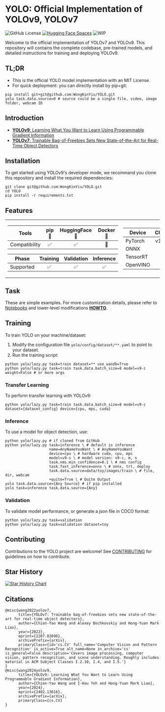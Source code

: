 # YOLO: Official Implementation of YOLOv9, YOLOv7

![GitHub License](https://img.shields.io/github/license/WongKinYiu/YOLO)
[![Hugging Face Spaces](https://img.shields.io/badge/%F0%9F%A4%97%20Hugging%20Face-Spaces-blue)](https://huggingface.co/spaces/henry000/YOLO)
![WIP](https://img.shields.io/badge/status-WIP-orange)
<!-- > [!IMPORTANT]
> This project is currently a Work In Progress and may undergo significant changes. It is not recommended for use in production environments until further notice. Please check back regularly for updates.
>
> Use of this code is at your own risk and discretion. It is advisable to consult with the project owner before deploying or integrating into any critical systems. -->

Welcome to the official implementation of YOLOv7 and YOLOv9. This repository will contains the complete codebase, pre-trained models, and detailed instructions for training and deploying YOLOv9.

## TL;DR
- This is the official YOLO model implementation with an MIT License.
- For quick deployment: you can directly install by pip+git:
```shell
pip install git+git@github.com:WongKinYiu/YOLO.git
yolo task.data.source=0 # source could be a single file, video, image folder, webcam ID
```

## Introduction
- [**YOLOv9**: Learning What You Want to Learn Using Programmable Gradient Information](https://arxiv.org/abs/2402.13616)
- [**YOLOv7**: Trainable Bag-of-Freebies Sets New State-of-the-Art for Real-Time Object Detectors](https://arxiv.org/abs/2207.02696)

## Installation
To get started using YOLOv9's developer mode, we recommand you clone this repository and install the required dependencies:
```shell
git clone git@github.com:WongKinYiu/YOLO.git
cd YOLO
pip install -r requirements.txt
```

## Features

<table>
<tr><td>

| Tools | pip 🐍 | HuggingFace 🤗 | Docker 🐳 |
| -------------------- | :----: | :--------------: | :-------: |
| Compatibility       | ✅     | ✅               | 🧪        |

|  Phase    | Training | Validation | Inference |
| ------------------- | :------: | :---------: | :-------: |
| Supported           | ✅       | ✅          | ✅        |

</td><td>

| Device | CUDA       | CPU       | MPS       |
| ------------------ | :---------: | :-------: | :-------: |
| PyTorch            | v1.12      | v2.3+     | v1.12     |
| ONNX               | ✅         | ✅        | -         |
| TensorRT           | ✅         | -        | -         |
| OpenVINO           | -          | 🧪        | ❔        |

</td></tr> </table>



## Task
These are simple examples. For more customization details, please refer to [Notebooks](examples) and lower-level modifications **[HOWTO](docs/HOWTO.md)**.

## Training
To train YOLO on your machine/dataset:

1. Modify the configuration file `yolo/config/dataset/**.yaml` to point to your dataset.
2. Run the training script:
```shell
python yolo/lazy.py task=train dataset=** use_wandb=True
python yolo/lazy.py task=train task.data.batch_size=8 model=v9-c weight=False # or more args
```

### Transfer Learning
To perform transfer learning with YOLOv9:
```shell
python yolo/lazy.py task=train task.data.batch_size=8 model=v9-c dataset={dataset_config} device={cpu, mps, cuda}
```

### Inference
To use a model for object detection, use:
```shell
python yolo/lazy.py # if cloned from GitHub
python yolo/lazy.py task=inference \ # default is inference
                    name=AnyNameYouWant \ # AnyNameYouWant
                    device=cpu \ # hardware cuda, cpu, mps
                    model=v9-s \ # model version: v9-c, m, s
                    task.nms.min_confidence=0.1 \ # nms config
                    task.fast_inference=onnx \ # onnx, trt, deploy
                    task.data.source=data/toy/images/train \ # file, dir, webcam
                    +quite=True \ # Quite Output
yolo task.data.source={Any Source} # if pip installed
yolo task=inference task.data.source={Any}
```

### Validation
To validate model performance, or generate a json file in COCO format:
```shell
python yolo/lazy.py task=validation
python yolo/lazy.py task=validation dataset=toy
```

## Contributing
Contributions to the YOLO project are welcome! See [CONTRIBUTING](docs/CONTRIBUTING.md) for guidelines on how to contribute.

## Star History
[![Star History Chart](https://api.star-history.com/svg?repos=WongKinYiu/YOLO&type=Date)](https://star-history.com/#WongKinYiu/YOLO&Date)

## Citations
```
@misc{wang2022yolov7,
      title={YOLOv7: Trainable bag-of-freebies sets new state-of-the-art for real-time object detectors},
      author={Chien-Yao Wang and Alexey Bochkovskiy and Hong-Yuan Mark Liao},
      year={2022},
      eprint={2207.02696},
      archivePrefix={arXiv},
      primaryClass={id='cs.CV' full_name='Computer Vision and Pattern Recognition' is_active=True alt_name=None in_archive='cs' is_general=False description='Covers image processing, computer vision, pattern recognition, and scene understanding. Roughly includes material in ACM Subject Classes I.2.10, I.4, and I.5.'}
}
@misc{wang2024yolov9,
      title={YOLOv9: Learning What You Want to Learn Using Programmable Gradient Information},
      author={Chien-Yao Wang and I-Hau Yeh and Hong-Yuan Mark Liao},
      year={2024},
      eprint={2402.13616},
      archivePrefix={arXiv},
      primaryClass={cs.CV}
}
```
